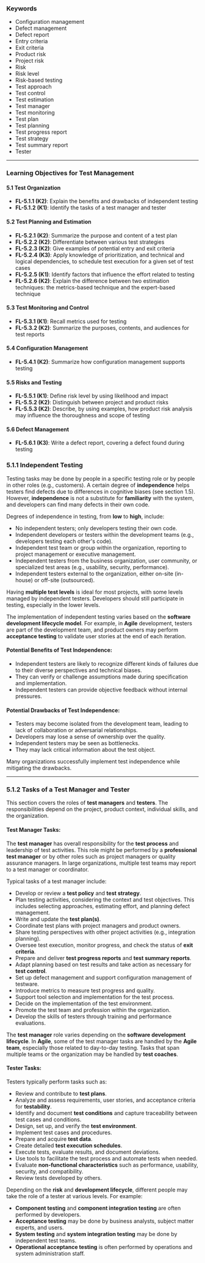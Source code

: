 ### Keywords
- Configuration management
- Defect management
- Defect report
- Entry criteria
- Exit criteria
- Product risk
- Project risk
- Risk
- Risk level
- Risk-based testing
- Test approach
- Test control
- Test estimation
- Test manager
- Test monitoring
- Test plan
- Test planning
- Test progress report
- Test strategy
- Test summary report
- Tester

---

### Learning Objectives for Test Management

#### 5.1 Test Organization
- **FL-5.1.1 (K2)**: Explain the benefits and drawbacks of independent testing
- **FL-5.1.2 (K1)**: Identify the tasks of a test manager and tester

#### 5.2 Test Planning and Estimation
- **FL-5.2.1 (K2)**: Summarize the purpose and content of a test plan
- **FL-5.2.2 (K2)**: Differentiate between various test strategies
- **FL-5.2.3 (K2)**: Give examples of potential entry and exit criteria
- **FL-5.2.4 (K3)**: Apply knowledge of prioritization, and technical and logical dependencies, to schedule test execution for a given set of test cases
- **FL-5.2.5 (K1)**: Identify factors that influence the effort related to testing
- **FL-5.2.6 (K2)**: Explain the difference between two estimation techniques: the metrics-based technique and the expert-based technique

#### 5.3 Test Monitoring and Control
- **FL-5.3.1 (K1)**: Recall metrics used for testing
- **FL-5.3.2 (K2)**: Summarize the purposes, contents, and audiences for test reports

#### 5.4 Configuration Management
- **FL-5.4.1 (K2)**: Summarize how configuration management supports testing

#### 5.5 Risks and Testing
- **FL-5.5.1 (K1)**: Define risk level by using likelihood and impact
- **FL-5.5.2 (K2)**: Distinguish between project and product risks
- **FL-5.5.3 (K2)**: Describe, by using examples, how product risk analysis may influence the thoroughness and scope of testing

#### 5.6 Defect Management
- **FL-5.6.1 (K3)**: Write a defect report, covering a defect found during testing

### 5.1.1 Independent Testing

Testing tasks may be done by people in a specific testing role or by people in other roles (e.g., customers). A certain degree of **independence** helps testers find defects due to differences in cognitive biases (see section 1.5). However, **independence** is not a substitute for **familiarity** with the system, and developers can find many defects in their own code.

Degrees of independence in testing, from **low** to **high**, include:

- No independent testers; only developers testing their own code.
- Independent developers or testers within the development teams (e.g., developers testing each other's code).
- Independent test team or group within the organization, reporting to project management or executive management.
- Independent testers from the business organization, user community, or specialized test areas (e.g., usability, security, performance).
- Independent testers external to the organization, either on-site (in-house) or off-site (outsourced).

Having **multiple test levels** is ideal for most projects, with some levels managed by independent testers. Developers should still participate in testing, especially in the lower levels.

The implementation of independent testing varies based on the **software development lifecycle model**. For example, in **Agile** development, testers are part of the development team, and product owners may perform **acceptance testing** to validate user stories at the end of each iteration.

#### Potential Benefits of Test Independence:
- Independent testers are likely to recognize different kinds of failures due to their diverse perspectives and technical biases.
- They can verify or challenge assumptions made during specification and implementation.
- Independent testers can provide objective feedback without internal pressures.

#### Potential Drawbacks of Test Independence:
- Testers may become isolated from the development team, leading to lack of collaboration or adversarial relationships.
- Developers may lose a sense of ownership over the quality.
- Independent testers may be seen as bottlenecks.
- They may lack critical information about the test object.

Many organizations successfully implement test independence while mitigating the drawbacks.

---

### 5.1.2 Tasks of a Test Manager and Tester

This section covers the roles of **test managers** and **testers**. The responsibilities depend on the project, product context, individual skills, and the organization.

#### Test Manager Tasks:
The **test manager** has overall responsibility for the **test process** and leadership of test activities. This role might be performed by a **professional test manager** or by other roles such as project managers or quality assurance managers. In large organizations, multiple test teams may report to a test manager or coordinator.

Typical tasks of a test manager include:

- Develop or review a **test policy** and **test strategy**.
- Plan testing activities, considering the context and test objectives. This includes selecting approaches, estimating effort, and planning defect management.
- Write and update the **test plan(s)**.
- Coordinate test plans with project managers and product owners.
- Share testing perspectives with other project activities (e.g., integration planning).
- Oversee test execution, monitor progress, and check the status of **exit criteria**.
- Prepare and deliver **test progress reports** and **test summary reports**.
- Adapt planning based on test results and take action as necessary for **test control**.
- Set up defect management and support configuration management of testware.
- Introduce metrics to measure test progress and quality.
- Support tool selection and implementation for the test process.
- Decide on the implementation of the test environment.
- Promote the test team and profession within the organization.
- Develop the skills of testers through training and performance evaluations.

The **test manager** role varies depending on the **software development lifecycle**. In **Agile**, some of the test manager tasks are handled by the **Agile team**, especially those related to day-to-day testing. Tasks that span multiple teams or the organization may be handled by **test coaches**.

#### Tester Tasks:
Testers typically perform tasks such as:

- Review and contribute to **test plans**.
- Analyze and assess requirements, user stories, and acceptance criteria for **testability**.
- Identify and document **test conditions** and capture traceability between test cases and conditions.
- Design, set up, and verify the **test environment**.
- Implement test cases and procedures.
- Prepare and acquire **test data**.
- Create detailed **test execution schedules**.
- Execute tests, evaluate results, and document deviations.
- Use tools to facilitate the test process and automate tests when needed.
- Evaluate **non-functional characteristics** such as performance, usability, security, and compatibility.
- Review tests developed by others.

Depending on the **risk** and **development lifecycle**, different people may take the role of a tester at various levels. For example:

- **Component testing** and **component integration testing** are often performed by developers.
- **Acceptance testing** may be done by business analysts, subject matter experts, and users.
- **System testing** and **system integration testing** may be done by independent test teams.
- **Operational acceptance testing** is often performed by operations and system administration staff.
